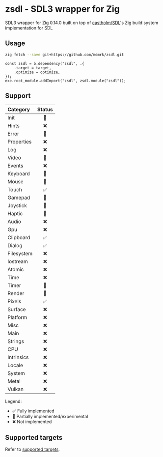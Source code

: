 # zsdl - SDL3 wrapper for Zig
SDL3 wrapper for Zig 0.14.0 built on top of [castholm/SDL](https://github.com/castholm/SDL)'s Zig build system implementation for SDL

## Usage
```sh
zig fetch --save git+https://github.com/mdmrk/zsdl.git
```
```zig
const zsdl = b.dependency("zsdl", .{
    .target = target,
    .optimize = optimize,
});
exe.root_module.addImport("zsdl", zsdl.module("zsdl"));
```

## Support
| Category | Status |
|:-|:-:|
| Init | 🧪 |
| Hints | ❌ |
| Error | 🧪 |
| Properties | ❌ |
| Log | ❌ |
| Video | 🧪 |
| Events | ❌ |
| Keyboard | 🧪 |
| Mouse | 🧪 |
| Touch | ✅ |
| Gamepad | 🧪 |
| Joystick | 🧪 |
| Haptic | 🧪 |
| Audio | ❌ |
| Gpu | ❌ |
| Clipboard | ✅ |
| Dialog | ✅ |
| Filesystem | ❌ |
| Iostream | ❌ |
| Atomic | ❌ |
| Time | ❌ |
| Timer | 🧪 |
| Render | 🧪 |
| Pixels | ✅ |
| Surface | ❌ |
| Platform | ❌ |
| Misc | ❌ |
| Main | ❌ |
| Strings | ❌ |
| CPU | ❌ |
| Intrinsics | ❌ |
| Locale | ❌ |
| System | ❌ |
| Metal | ❌ |
| Vulkan | ❌ |

Legend:
- ✅ Fully implemented
- 🧪 Partially implemented/experimental
- ❌ Not implemented

## Supported targets
Refer to [supported targets](https://github.com/castholm/SDL?tab=readme-ov-file#supported-targets).
